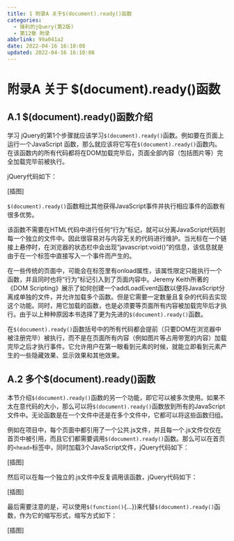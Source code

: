 ```yaml
---
title: 1 附录A 关于$(document).ready()函数
categories: 
  - 锋利的jQuery(第2版)
  - 第12章 附录
abbrlink: 99a041a2
date: 2022-04-16 16:10:08
updated: 2022-04-16 16:10:08
---
```

# 附录A 关于 $(document).ready()函数

## A.1 $(document).ready()函数介绍
学习 jQuery的第1个步骤就应该学习`$(document).ready()`函数。例如要在页面上运行一个JavaScript 函数，那么就应该将它写在`$(document).ready()`函数内。在该函数内的所有代码都将在DOM加载完毕后，页面全部内容（包括图片等）完全加载完毕前被执行。

jQuery代码如下：

[插图]

`$(document).ready()`函数相比其他获得JavaScript事件并执行相应事件的函数有很多优势。

该函数不需要在HTML代码中进行任何“行为”标记，就可以分离JavaScript代码到每一个独立的文件中。因此很容易对与内容无关的代码进行维护。当光标在一个链接上悬停时，在浏览器的状态栏中会出现“javascript:void()”的信息，该信息就是由于在一个<a>标签中直接写入一个事件而产生的。

在一些传统的页面中，可能会在<body>标签里有onload属性，该属性限定只能执行一个函数，并且同时也将“行为”标记引入到了页面内容中。Jeremy Keith所著的《DOM Scripting》展示了如何创建一个addLoadEvent函数以便将JavaScript分离成单独的文件，并允许加载多个函数。但是它需要一定数量且复杂的代码去实现这个功能。同时，用它加载的函数，也是必须要等页面所有内容被加载完毕后才执行。由于以上种种原因本书选择了更为先进的`$(document).ready()`函数。

在`$(document).ready()`函数括号中的所有代码都会提前（只要DOM在浏览器中被注册完毕）被执行，而不是在页面所有内容（例如图片等占用带宽的内容）加载完毕之后才执行事件。它允许用户在第一眼看到元素的时候，就能立即看到元素产生的一些隐藏效果、显示效果和其他效果。

## A.2 多个$(document).ready()函数
本节介绍`$(document).ready()`函数的另一个功能，即它可以被多次使用。如果不太在意代码的大小，那么可以将`$(document).ready()`函数放到所有的JavaScript文件中。无论函数是在一个文件中还是在多个文件中，它都可以将这些函数归组。

例如在项目中，每个页面中都引用了一个公共.js文件，并且每一个.js文件仅仅在首页中被引用，而且它们都需要调用`$(document).ready()`函数。那么可以在首页的`<head>`标签中，同时加载3个JavaScript文件，jQuery代码如下：

[插图]

然后可以在每一个独立的.js文件中反复调用该函数，jQuery代码如下：

[插图]

最后需要注意的是，可以使用`$(function()`{…})来代替`$(document).ready()`函数，作为它的缩写形式，缩写方式如下：

[插图]
